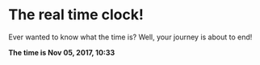 # The real time clock!

Ever wanted to know what the time is? Well, your journey is about to end!

**The time is Nov 05, 2017, 10:33**